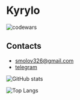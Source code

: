 # Kyrylo
![codewars](https://www.codewars.com/users/smolovk/badges/small)

## Contacts
* smolov326@gmail.com
* [telegram](https://t.me/smolovk)

![GitHub stats](https://github-readme-stats.vercel.app/api?username=smolovk&theme=tokyonight)

![Top Langs](https://github-readme-stats.vercel.app/api/top-langs/?username=smolovk&theme=tokyonight&layout=donut-vertical)
